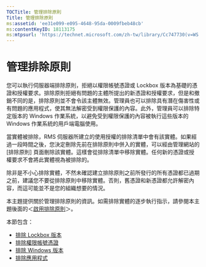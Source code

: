 ```yaml
---
TOCTitle: 管理排除原則
Title: 管理排除原則
ms:assetid: 'ee31e099-e095-4648-95da-0009fbeb48cb'
ms:contentKeyID: 18113175
ms:mtpsurl: 'https://technet.microsoft.com/zh-tw/library/Cc747730(v=WS.10)'
---
```


管理排除原則
============

您可以執行伺服器端排除原則，拒絕以權限帳號憑證或 Lockbox 版本為基礎的憑證和授權要求。排除原則拒絕有問題的主體所提出的新憑證和授權要求，但是和撤銷不同的是，排除原則並不會令該主體無效。管理員也可以排除具有潛在傷害性或有問題的應用程式，使其無法解密受到權限保護的內容。此外，管理員可以排除特定版本的 Windows 作業系統，以避免受到權限保護的內容被執行這些版本的 Windows 作業系統的用戶端電腦使用。

當實體被排除，RMS 伺服器所建立的使用授權的排除清單中會有該實體。如果經過一段時間之後，您決定刪除先前在排除原則中併入的實體，可以經由管理網站的 \[排除原則\] 頁面刪除該實體。這樣會從排除清單中移除實體。任何新的憑證或授權要求不會將此實體視為被排除的。

除非是不小心排除實體，不然未確認建立排除原則之前所發行的所有憑證都已過期之前，建議您不要從排除原則中移除實體。否則，舊憑證和新憑證都允許解密內容，而這可能並不是您的組織想要的情況。

本主題提供關於管理排除原則的資訊。如需排除實體的逐步執行指示，請參閱本主題後面的＜[啟用排除原則](https://technet.microsoft.com/bbb1ce50-bc11-41cf-b75b-a6756141908f)＞。

本節包含：

-   [排除 Lockbox 版本](https://technet.microsoft.com/e287f026-aab2-43ab-93bc-48087da82f36)
-   [排除權限帳號憑證](https://technet.microsoft.com/cba5e901-942c-4d06-9865-e6c4648c95e6)
-   [排除 Windows 版本](https://technet.microsoft.com/8b8a184d-ac0e-4a43-822c-d2fae2faf484)
-   [排除應用程式](https://technet.microsoft.com/b68ae4b2-b9ba-44ae-90cb-c88df600ec86)
